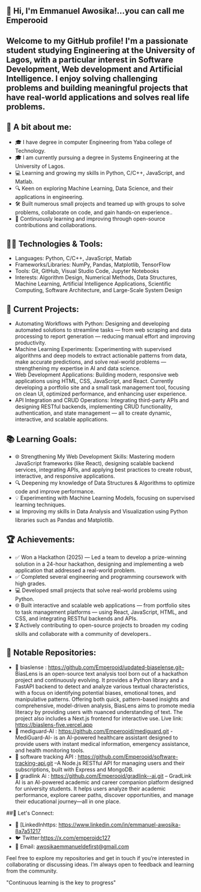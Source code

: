## 👋 Hi, I'm Emmanuel Awosika!...you can call me Emperooid  

## Welcome to my GitHub profile! I'm a passionate student studying Engineering at the University of Lagos, with a particular interest in Software Development, Web development and Artificial Intelligence. I enjoy solving challenging problems and building meaningful projects that have real-world applications and solves real life problems.


## 🌟 A bit about me:
- 🎓 I have degree in computer Engineering from Yaba college of Technology.
- 🎓 I am currently pursuing a degree in Systems Engineering at the University of Lagos.
- 💻 Learning and growing my skills in Python, C/C++, JavaScript, and Matlab.
- 🔍 Keen on exploring Machine Learning, Data Science, and their applications in engineering.
- 🛠️ Built numerous small projects and teamed up with groups to solve problems, collaborate on code, and gain hands-on experience..
- 🌱 Continuously learning and improving through open-source contributions and collaborations.


## 🧑‍💻 Technologies & Tools:
- Languages: Python, C/C++, JavaScript, Matlab
- Frameworks/Libraries: NumPy, Pandas, Matplotlib, TensorFlow
- Tools: Git, GitHub, Visual Studio Code, Jupyter Notebooks
- Interests: Algorithm Design, Numerical Methods, Data Structures, Machine Learning, Artificial Intelligence Applications, Scientific Computing, Software Architecture, and Large-Scale System Design


## 🚀 Current Projects:
- Automating Workflows with Python: Designing and developing automated solutions to streamline tasks — from web scraping and data processing to report generation — reducing manual effort and improving productivity.
- Machine Learning Experiments: Experimenting with supervised algorithms and deep models to extract actionable patterns from data, make accurate predictions, and solve real-world problems — strengthening my expertise in AI and data science.
- Web Development Applications: Building modern, responsive web applications using HTML, CSS, JavaScript, and React. Currently developing a portfolio site and a small task management tool, focusing on clean UI, optimized performance, and enhancing user experience.
- API Integration and CRUD Operations: Integrating third-party APIs and designing RESTful backends, implementing CRUD functionality, authentication, and state management — all to create dynamic, interactive, and scalable applications.


## 📚 Learning Goals:
- 🌐 Strengthening My Web Development Skills: Mastering modern JavaScript frameworks (like React), designing scalable backend services,  integrating APIs, and applying  best practices to create robust, interactive, and responsive applications.
- 🔍 Deepening my knowledge of Data Structures & Algorithms to optimize code and improve performance.
- 💡 Experimenting with Machine Learning Models, focusing on supervised learning techniques.
- 📊 Improving my skills in Data Analysis and Visualization using Python libraries such as Pandas and Matplotlib.


## 🏆 Achievements:
- ✅ Won a Hackathon (2025) — Led a team to develop a prize-winning solution in a 24-hour hackathon, designing and implementing a web application that addressed a real-world problem.
- ✅ Completed several engineering and programming coursework with high grades.
- 💻 Developed small projects that solve real-world problems using Python.
- 🌐 Built interactive and scalable web applications — from portfolio sites to task management platforms — using React, JavaScript, HTML, and CSS, and integrating RESTful backends and APIs.
- 🎖 Actively contributing to open-source projects to broaden my coding skills and collaborate with a community of developers..


## 📂 Notable Repositories:
- 📁 biaslense : https://github.com/Emperooid/updated-biaselense.git– BiasLens is an open-source text analysis tool born out of a hackathon project and continuously evolving. It provides a Python library and a FastAPI backend to detect and analyze various textual characteristics, with a focus on identifying potential biases, emotional tones, and manipulative patterns. Offering both quick, pattern-based insights and comprehensive, model-driven analysis, BiasLens aims to promote media literacy by providing users with nuanced understanding of text. The project also includes a Next.js frontend for interactive use. Live link: https://biaslens-five.vercel.app 
- 📁 mediguard-AI : https://github.com/Emperooid/mediguard.git - MediGuard-AI- is an AI-powered healthcare assistant designed to provide users with instant medical information, emergency assistance, and health monitoring tools.
- 📁 software tracking API : https://github.com/Emperooid/software-tracking-api.git –A Node.js RESTful API for managing users and their subscriptions, built with Express and MongoDB.
- 📁 gradlink Ai : https://github.com/Emperooid/gradlink--ai.git – GradLink AI is an AI-powered academic and career companion platform designed for university students. It helps users analyze their academic performance, explore career paths, discover opportunities, and manage their educational journey—all in one place.

  
##💬 Let's Connect:
- 💼 [LinkedInhttps: https://www.linkedin.com/in/emmanuel-awosika-8a7a51217
- 🐦 Twitter:https://x.com/emperoidc127
- 📧 Email: awosikaemmanueldefirst@gmail.com

Feel free to explore my repositories and get in touch if you’re interested in collaborating or discussing ideas. I’m always open to feedback and learning from the community.

"Continuous learning is the key to progress"
